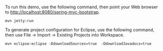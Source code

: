 To run this demo, use the following command, then point your Web browser to [http://localhost:8080/spring-mvc-bootstrap](http://localhost:8080/spring-mvc-bootstrap).

```
mvn jetty:run
```

To generate project configuration for Eclipse, use the following command, then use File -> Import -> Existing Projects into Workspace.

```
mvn eclipse:eclipse -DdownloadSources=true  -DdownloadJavadocs=true
```
